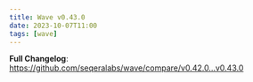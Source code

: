 ```yaml
---
title: Wave v0.43.0
date: 2023-10-07T11:00
tags: [wave]
---
```


**Full Changelog**: https://github.com/seqeralabs/wave/compare/v0.42.0...v0.43.0

